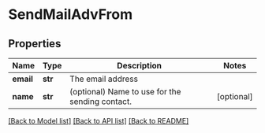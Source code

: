 # SendMailAdvFrom

## Properties
Name | Type | Description | Notes
------------ | ------------- | ------------- | -------------
**email** | **str** | The email address | 
**name** | **str** | (optional) Name to use for the sending contact. | [optional] 

[[Back to Model list]](../README.md#documentation-for-models) [[Back to API list]](../README.md#documentation-for-api-endpoints) [[Back to README]](../README.md)

